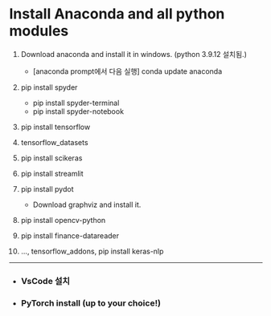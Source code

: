 # Install Anaconda and all python modules

1. Download anaconda and install it in windows.  (python 3.9.12 설치됨.)
   * [anaconda prompt에서 다음 실행] conda update anaconda
  
2. pip install spyder
   * pip install spyder-terminal
   * pip install spyder-notebook
  
3. pip install tensorflow
4. tensorflow_datasets
5. pip install scikeras
6. pip install streamlit
7. pip install pydot
   * Download graphviz and install it.
8. pip install opencv-python
9. pip install finance-datareader 
10. ..., tensorflow_addons, pip install keras-nlp

---

- ### VsCode 설치 
- ### PyTorch install (up to your choice!)
